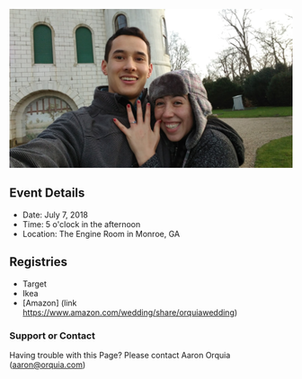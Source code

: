 ![engagement]( assets/placeholder.jpg )

## Event Details
- Date: July 7, 2018
- Time: 5 o'clock in the afternoon
- Location: The Engine Room in Monroe, GA

## Registries
- Target
- Ikea
- [Amazon] (link https://www.amazon.com/wedding/share/orquiawedding)

### Support or Contact

Having trouble with this Page? Please contact Aaron Orquia (aaron@orquia.com)
